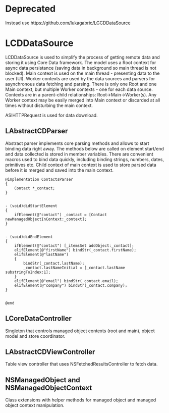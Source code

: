 Deprecated
==========

Instead use https://github.com/lukagabric/LGCDDataSource

LCDDataSource
=============

LCDDataSource is used to simplify the process of getting remote data and storing it using Core Data framework. The model uses a Root context for async data persistance (saving data in background so main thread is not blocked). Main context is used on the main thread - presenting data to the user (UI). Worker contexts are used by the data sources and parsers for asynchronous data fetching and parsing. There is only one Root and one Main context, but multiple Worker contexts - one for each data source. Contexts are in a parent-child relationships: Root->Main->Worker(s). Any Worker context may be easily merged into Main context or discarded at all times without disturbing the main context.

ASIHTTPRequest is used for data download.

LAbstractCDParser
-----------------

Abstract parser implements core parsing methods and allows to start binding data right away. The methods below are called on element start/end and data collected is stored in member variables. There are convenient macros used to bind data quickly, including binding strings, numbers, dates, primitives etc. Child context of main context is used to store parsed data before it is merged and saved into the main context.

    @implementation ContactsParser
    {
        Contact *_contact;
    }


    - (void)didStartElement
    {
        ifElement(@"contact") _contact = [Contact newManagedObjectInContext:_context];
    }


    - (void)didEndElement
    {
        ifElement(@"contact") [_itemsSet addObject:_contact];
        elifElement(@"firstName") bindStr(_contact.firstName);
        elifElement(@"lastName")
        {
            bindStr(_contact.lastName);
            _contact.lastNameInitial = [_contact.lastName substringToIndex:1];
        }
        elifElement(@"email") bindStr(_contact.email);
        elifElement(@"company") bindStr(_contact.company);
    }


    @end
    
LCoreDataController
-------------------

Singleton that controls managed object contexts (root and main), object model and store coordinator.

LAbstractCDViewController
-------------------------

Table view controller that uses NSFetchedResultsController to fetch data.

NSManagedObject and NSManagedObjectContext
------------------------------------------

Class extensions with helper methods for managed object and managed object context manipulation.

